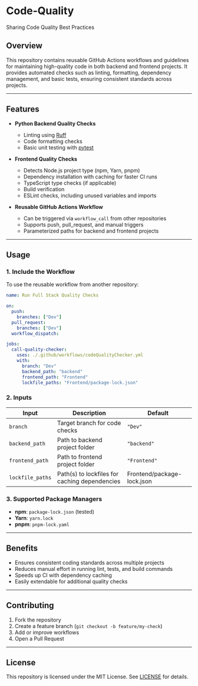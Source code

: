 # Code-Quality

Sharing Code Quality Best Practices

## Overview

This repository contains reusable GitHub Actions workflows and guidelines for maintaining high-quality code in both backend and frontend projects. It provides automated checks such as linting, formatting, dependency management, and basic tests, ensuring consistent standards across projects.

---

## Features

* **Python Backend Quality Checks**

  * Linting using [Ruff](https://github.com/charliermarsh/ruff)
  * Code formatting checks
  * Basic unit testing with [pytest](https://docs.pytest.org/)

* **Frontend Quality Checks**

  * Detects Node.js project type (npm, Yarn, pnpm)
  * Dependency installation with caching for faster CI runs
  * TypeScript type checks (if applicable)
  * Build verification
  * ESLint checks, including unused variables and imports

* **Reusable GitHub Actions Workflow**

  * Can be triggered via `workflow_call` from other repositories
  * Supports push, pull_request, and manual triggers
  * Parameterized paths for backend and frontend projects

---

## Usage

### 1. Include the Workflow

To use the reusable workflow from another repository:

```yaml
name: Run Full Stack Quality Checks

on:
  push:
    branches: ["Dev"]
  pull_request:
    branches: ["Dev"]
  workflow_dispatch:

jobs:
  call-quality-checker:
    uses: ./.github/workflows/codeQualityChecker.yml
    with:
      branch: "Dev"
      backend_path: "backend"
      frontend_path: "Frontend"
      lockfile_paths: "Frontend/package-lock.json"
```

### 2. Inputs

| Input            | Description                                   | Default      |
| ---------------- | --------------------------------------------- | ------------ |
| `branch`         | Target branch for code checks                 | `"Dev"`      |
| `backend_path`   | Path to backend project folder                | `"backend"`  |
| `frontend_path`  | Path to frontend project folder               | `"Frontend"` |
| `lockfile_paths` | Path(s) to lockfiles for caching dependencies |Frontend/package-lock.json        |

### 3. Supported Package Managers

* **npm**: `package-lock.json` (tested)
* **Yarn**: `yarn.lock`
* **pnpm**: `pnpm-lock.yaml`

---

## Benefits

* Ensures consistent coding standards across multiple projects
* Reduces manual effort in running lint, tests, and build commands
* Speeds up CI with dependency caching
* Easily extendable for additional quality checks

---

## Contributing

1. Fork the repository
2. Create a feature branch (`git checkout -b feature/my-check`)
3. Add or improve workflows
4. Open a Pull Request

---

## License

This repository is licensed under the MIT License. See [LICENSE](LICENSE) for details.
